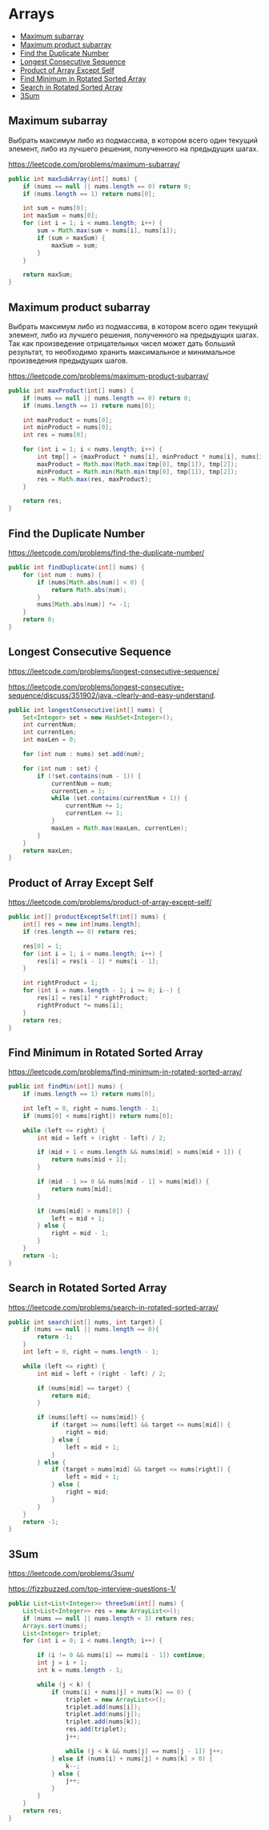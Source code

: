 # Arrays

+ [Maximum subarray](#maximum-subarray)
+ [Maximum product subarray](#maximum-product-subarray)
+ [Find the Duplicate Number](#find-the-duplicate-number)
+ [Longest Consecutive Sequence](#longest-consecutive-sequence)
+ [Product of Array Except Self](#product-of-array-except-self)
+ [Find Minimum in Rotated Sorted Array](#find-minimum-in-rotated-sorted-array)
+ [Search in Rotated Sorted Array](#search-in-rotated-sorted-array)
+ [3Sum](#3sum)


## Maximum subarray

Выбрать максимум либо из подмассива, в котором всего один текущий элемент, либо из лучшего решения, полученного на предыдущих шагах.

https://leetcode.com/problems/maximum-subarray/

```java
public int maxSubArray(int[] nums) {
    if (nums == null || nums.length == 0) return 0;
    if (nums.length == 1) return nums[0];

    int sum = nums[0];
    int maxSum = nums[0];
    for (int i = 1; i < nums.length; i++) {
        sum = Math.max(sum + nums[i], nums[i]);
        if (sum > maxSum) {
            maxSum = sum;
        }
    }

    return maxSum;
}
```

## Maximum product subarray

Выбрать максимум либо из подмассива, в котором всего один текущий элемент, либо из лучшего решения, полученного на предыдущих шагах. Так как произведение отрицательных чисел может дать больший результат, то необходимо хранить максимальное и минимальное произведения предыдущих шагов.

https://leetcode.com/problems/maximum-product-subarray/

```java
public int maxProduct(int[] nums) {
    if (nums == null || nums.length == 0) return 0;
    if (nums.length == 1) return nums[0];

    int maxProduct = nums[0];
    int minProduct = nums[0];
    int res = nums[0];

    for (int i = 1; i < nums.length; i++) {
        int tmp[] = {maxProduct * nums[i], minProduct * nums[i], nums[i]};
        maxProduct = Math.max(Math.max(tmp[0], tmp[1]), tmp[2]);
        minProduct = Math.min(Math.min(tmp[0], tmp[1]), tmp[2]);
        res = Math.max(res, maxProduct);
    }

    return res;
}
```

## Find the Duplicate Number

https://leetcode.com/problems/find-the-duplicate-number/

```java
public int findDuplicate(int[] nums) {    
    for (int num : nums) {
        if (nums[Math.abs(num)] < 0) {
            return Math.abs(num);
        }
        nums[Math.abs(num)] *= -1;
    }
    return 0;
}
```

## Longest Consecutive Sequence

https://leetcode.com/problems/longest-consecutive-sequence/

https://leetcode.com/problems/longest-consecutive-sequence/discuss/351902/java.-clearly-and-easy-understand.

```java
public int longestConsecutive(int[] nums) {
    Set<Integer> set = new HashSet<Integer>();
    int currentNum;
    int currentLen;
    int maxLen = 0;

    for (int num : nums) set.add(num);

    for (int num : set) {
        if (!set.contains(num - 1)) {
            currentNum = num;
            currentLen = 1;
            while (set.contains(currentNum + 1)) {
                currentNum += 1;
                currentLen += 1;
            }
            maxLen = Math.max(maxLen, currentLen);
        }
    }
    return maxLen;
}
```

## Product of Array Except Self

https://leetcode.com/problems/product-of-array-except-self/

```java
public int[] productExceptSelf(int[] nums) {
    int[] res = new int[nums.length];
    if (res.length == 0) return res;

    res[0] = 1;
    for (int i = 1; i < nums.length; i++) {
        res[i] = res[i - 1] * nums[i - 1];
    }

    int rightProduct = 1;
    for (int i = nums.length - 1; i >= 0; i--) {
        res[i] = res[i] * rightProduct;
        rightProduct *= nums[i];
    }
    return res;
}
```

## Find Minimum in Rotated Sorted Array

https://leetcode.com/problems/find-minimum-in-rotated-sorted-array/

```java
public int findMin(int[] nums) {
    if (nums.length == 1) return nums[0];

    int left = 0, right = nums.length - 1;
    if (nums[0] < nums[right]) return nums[0];

    while (left <= right) {
        int mid = left + (right - left) / 2;

        if (mid + 1 < nums.length && nums[mid] > nums[mid + 1]) {
            return nums[mid + 1];
        }

        if (mid - 1 >= 0 && nums[mid - 1] > nums[mid]) {
            return nums[mid];
        }

        if (nums[mid] > nums[0]) {
            left = mid + 1;
        } else {
            right = mid - 1;
        }
    }
    return -1;
}
```

## Search in Rotated Sorted Array

https://leetcode.com/problems/search-in-rotated-sorted-array/

```java
public int search(int[] nums, int target) {
    if (nums == null || nums.length == 0){
        return -1;
    }
    int left = 0, right = nums.length - 1;

    while (left <= right) {
        int mid = left + (right - left) / 2;

        if (nums[mid] == target) {
            return mid;
        }

        if (nums[left] <= nums[mid]) {
            if (target >= nums[left] && target <= nums[mid]) {
                right = mid;
            } else {
                left = mid + 1;
            }
        } else {
            if (target > nums[mid] && target <= nums[right]) {
                left = mid + 1;
            } else {
                right = mid;
            }
        }
    }
    return -1;
}
```

## 3Sum

https://leetcode.com/problems/3sum/

https://fizzbuzzed.com/top-interview-questions-1/

```java
public List<List<Integer>> threeSum(int[] nums) {
    List<List<Integer>> res = new ArrayList<>();
    if (nums == null || nums.length < 3) return res;
    Arrays.sort(nums);
    List<Integer> triplet;
    for (int i = 0; i < nums.length; i++) {

        if (i != 0 && nums[i] == nums[i - 1]) continue;
        int j = i + 1;
        int k = nums.length - 1;

        while (j < k) {
            if (nums[i] + nums[j] + nums[k] == 0) {
                triplet = new ArrayList<>();
                triplet.add(nums[i]);
                triplet.add(nums[j]);
                triplet.add(nums[k]);
                res.add(triplet);
                j++;

                while (j < k && nums[j] == nums[j - 1]) j++;
            } else if (nums[i] + nums[j] + nums[k] > 0) {
                k--;
            } else {
                j++;
            }
        }
    }
    return res;
}
```
